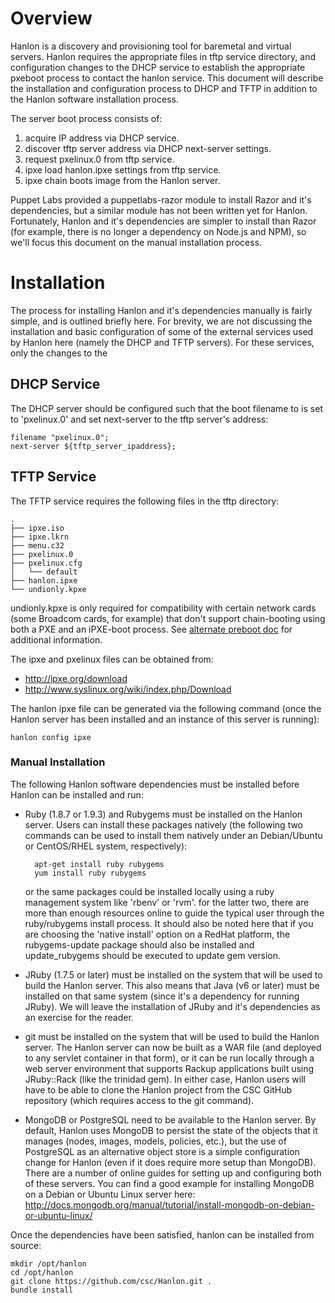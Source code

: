 # Overview

Hanlon is a discovery and provisioning tool for baremetal and virtual servers. Hanlon requires the appropriate files in tftp service directory, and configuration changes to the DHCP service to establish the appropriate pxeboot process to contact the hanlon service. This document will describe the installation and configuration process to DHCP and TFTP in addition to the Hanlon software installation process.

The server boot process consists of:

1. acquire IP address via DHCP service.
2. discover tftp server address via DHCP next-server settings.
3. request pxelinux.0 from tftp service.
4. ipxe load hanlon.ipxe settings from tftp service.
5. ipxe chain boots image from the Hanlon server.

Puppet Labs provided a puppetlabs-razor module to install Razor and it's dependencies, but a similar module has not been written yet for Hanlon. Fortunately, Hanlon and it's dependencies are simpler to install than Razor (for example, there is no longer a dependency on Node.js and NPM), so we'll focus this document on the manual installation process.

# Installation

The process for installing Hanlon and it's dependencies manually is fairly simple, and is outlined briefly here. For brevity, we are not discussing the installation and basic configuration of some of the external services used by Hanlon here (namely the DHCP and TFTP servers). For these services, only the changes to the 

## DHCP Service

The DHCP server should be configured such that the boot filename to is set to 'pxelinux.0' and set next-server to the tftp server's address:

    filename "pxelinux.0";
    next-server ${tftp_server_ipaddress};

## TFTP Service

The TFTP service requires the following files in the tftp directory:

    .
    ├── ipxe.iso
    ├── ipxe.lkrn
    ├── menu.c32
    ├── pxelinux.0
    ├── pxelinux.cfg
    │   └── default
    ├── hanlon.ipxe
    └── undionly.kpxe

undionly.kpxe is only required for compatibility with certain network cards (some Broadcom cards, for example) that don't support chain-booting using both a PXE and an iPXE-boot process. See [alternate preboot doc](https://github.com/puppetlabs/Hanlon/wiki/Alternate-Pre-boot-Options-for-Compatibility) for additional information.

The ipxe and pxelinux files can be obtained from:

* http://ipxe.org/download
* http://www.syslinux.org/wiki/index.php/Download

The hanlon ipxe file can be generated via the following command (once the Hanlon server has been installed and an instance of this server is running):

    hanlon config ipxe

### Manual Installation

The following Hanlon software dependencies must be installed before Hanlon can be installed and run:

* Ruby (1.8.7 or 1.9.3) and Rubygems must be installed on the Hanlon server. Users can install these packages natively (the following two commands can be used to install them natively under an Debian/Ubuntu or CentOS/RHEL system, respectively):

        apt-get install ruby rubygems
        yum install ruby rubygems

    or the same packages could be installed locally using a ruby management system like 'rbenv' or 'rvm'. for the latter two, there are more than enough resources online to guide the typical user through the ruby/rubygems install process. It should also be noted here that if you are choosing the 'native install' option on a RedHat platform, the  rubygems-update package should also be installed and update_rubygems should be executed to update gem version.
* JRuby (1.7.5 or later) must be installed on the system that will be used to build the Hanlon server. This also means that Java (v6 or later) must be installed on that same system (since it's a dependency for running JRuby). We will leave the installation of JRuby and it's dependencies as an exercise for the reader.
* git must be installed on the system that will be used to build the Hanlon server. The Hanlon server can now be built as a WAR file (and deployed to any servlet container in that form), or it can be run locally through a web server environment that supports Rackup applications built using JRuby::Rack (like the trinidad gem). In either case, Hanlon users will have to be able to clone the Hanlon project from the CSC GitHub repository (which requires access to the git command).
* MongoDB or PostgreSQL need to be available to the Hanlon server. By default, Hanlon uses MongoDB to persist the state of the objects that it manages (nodes, images, models, policies, etc.), but the use of PostgreSQL as an alternative object store is a simple configuration change for Hanlon (even if it does require more setup than MongoDB). There are a number of online guides for setting up and configuring both of these servers. You can find a good example for installing MongoDB on a Debian or Ubuntu Linux server here: http://docs.mongodb.org/manual/tutorial/install-mongodb-on-debian-or-ubuntu-linux/

Once the dependencies have been satisfied, hanlon can be installed from source:

    mkdir /opt/hanlon
    cd /opt/hanlon
    git clone https://github.com/csc/Hanlon.git .
    bundle install
